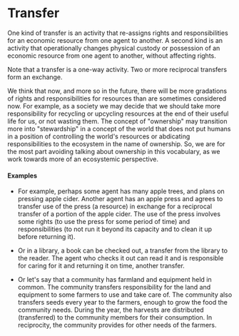 # Transfer

One kind of transfer is an activity that re-assigns rights and responsibilities for an economic resource from one agent to another.  A second kind is an activity that operationally changes physical custody or possession of an economic resource from one agent to another, without affecting rights.

Note that a transfer is a one-way activity.  Two or more reciprocal transfers form an exchange.

We think that now, and more so in the future, there will be more gradations of rights and responsibilities for resources than are sometimes considered now.  For example, as a society we may decide that we should take more responsibility for recycling or upcycling resources at the end of their useful life for us, or not wasting them.  The concept of "ownership" may transition more into "stewardship" in a concept of the world that does not put humans in a position of controlling the world's resources or abdicating responsibilities to the ecosystem in the name of ownership.  So, we are for the most part avoiding talking about ownership in this vocabulary, as we work towards more of an ecosystemic perspective.

#### Examples

* For example, perhaps some agent has many apple trees, and plans on pressing apple cider. Another agent has an apple press and agrees to transfer use of the press (a resource) in exchange for a reciprocal transfer of a portion of the apple cider.  The use of the press involves some rights (to use the press for some period of time) and responsibilities (to not run it beyond its capacity and to clean it up before returning it).

* Or in a library, a book can be checked out, a transfer from the library to the reader.  The agent who checks it out can read it and is responsible for caring for it and returning it on time, another transfer.

* Or let's say that a community has farmland and equipment held in common.  The community transfers responsibility for the land and equipment to some farmers to use and take care of.  The community also transfers seeds every year to the farmers, enough to grow the food the community needs.  During the year, the harvests are distributed (transferred) to the community members for their consumption.  In reciprocity, the community provides for other needs of the farmers.
